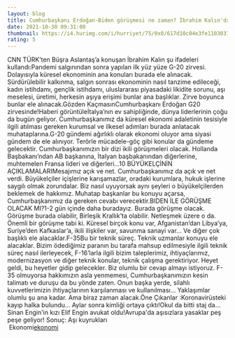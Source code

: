 ```yaml
--- 
layout: blog
title: Cumhurbaşkanı Erdoğan-Biden görüşmesi ne zaman? İbrahim Kalın'dan CNN TÜRK'e özel açıklama
date: 2021-10-30 09:31:00
thumbnail: https://i4.hurimg.com/i/hurriyet/75/0x0/617d10c04e3fe1103037e25c.jpg
rating: 5
---
```

CNN TÜRK’ten Büşra Aslantaş’a konuşan İbrahim Kalın şu ifadeleri kullandı:Pandemi salgınından sonra yapılan ilk yüz yüze G-20 zirvesi. Dolayısıyla küresel ekonominin ana konuları burada ele alınacak. Sürdürülebilir kalkınma, salgın sonrası ekonominin nasıl tanzime edileceği, kadın istihdamı, gençlik istihdamı, uluslararası piyasadaki likidite sorunu, aşı meselesi, üretimi, herkesin aşıya erişimi bunlar ana başlıklar. Zirve boyunca bunlar ele alınacak.Gözden KaçmasınCumhurbaşkanı Erdoğan G20 zirvesinde!Haberi görüntüleİtalya’nın ev sahipliğinde, dünya liderlerinin çoğu da bugün geliyor. Cumhurbaşkanımız da küresel ekonomi adaletinin tesisiyle ilgili atılması gereken kurumsal ve ilkesel adımları burada anlatacak muhataplarına.G-20 gündemi ağırlıklı olarak ekonomi oluyor ama siyasi gündem de ele alınıyor. Terörle mücadele-göç gibi konular da gündeme gelecektir. Cumhurbaşkanımızın bir dizi ikili görüşmeleri olacak. Hollanda Başbakanı’ndan AB başkanına, İtalyan başbakanından diğerlerine, muhtemelen Fransa lideri ve diğerleri…10 BÜYÜKELÇİNİN AÇIKLAMALARIMesajımız açık ve net. Cumhurbaşkanımız da açık ve net verdi. Büyükelçiler içişlerine karışamazlar, oradaki kurumlara, hukuk işlerine saygılı olmak zorundalar. Biz nasıl uyuyorsak aynı şeyleri o büyükelçilerden beklemek de hakkımız. Muhatap başkanlar bu konuyu açarsa, Cumhurbaşkanımız da gereken cevabı verecektir.BIDEN İLE GÖRÜŞME OLACAK MI?1-2 gün içinde daha buradayız. Burada görüşme olacak. Görüşme burada olabilir, Birleşik Krallık’ta olabilir. Netleşmek üzere o da. Önemli bir görüşme tabi ki. Küresel birçok konu var, Afganistan’dan Libya’ya, Suriye’den Kafkaslar’a, ikili ilişkiler var, savunma sanayi var… Ve diğer çok başlıklı ele alacaklar.F-35Bu bir teknik süreç. Teknik uzmanlar konuyu ele alacaklar. Bizim ödediğimiz paranın bu tarafa mahsup edilmesiyle ilgili teknik süreç nasıl ilerleyecek, F-16’larla ilgili bizim taleplerimiz, ihtiyaçlarımız, modernizasyon ve diğer teknik konular, teknik çalışma gerektiriyor. Heyet geldi, bu heyetler gidip gelecekler. Biz olumlu bir cevap almayı istiyoruz. F-35 olmuyorsa hakkımızın asla yenmemesi, Cumhurbaşkanımızın kesin talimatı ve duruşu da bu yönde zaten. Onun başka yerde, silahlı kuvvetlerimizin ihtiyaçlarının karşılanması ve kullanılması… Yaklaşımlar olumlu şu ana kadar. Ama biraz zaman alacak.Öne Çıkanlar :Koronavirüsteki kayıp halka bulundu... Aylar sonra kimliği ortaya çıktı!Okul da bitti staj da... Sinan Engin'in kızı Elif Engin avukat oldu!Avrupa'da aşısızlara yasaklar peş peşe geliyor! Sonuç: Aşı kuyrukları</br>&nbsp;Ekonomi<a href="Ekonomi">ekonomi</a>